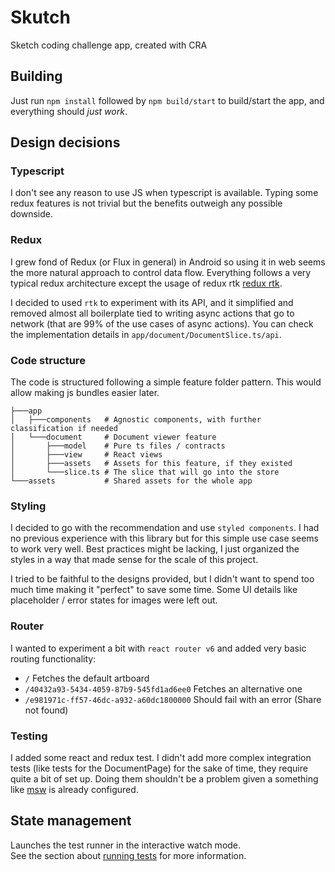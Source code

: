 # Skutch

Sketch coding challenge app, created with CRA

## Building

Just run `npm install` followed by `npm build/start` to build/start the app, and everything should _just work_.

## Design decisions

### Typescript

I don't see any reason to use JS when typescript is available. Typing some redux features is not trivial but the
benefits outweigh any possible downside.

### Redux

I grew fond of Redux (or Flux in general) in Android so using it in web seems the more natural approach to control data
flow. Everything follows a very typical redux architecture except the usage of redux rtk
[redux rtk](https://redux-toolkit.js.org/rtk-query/overview).

I decided to used `rtk` to experiment with its API, and it simplified and removed almost all boilerplate tied to writing
async actions that go to network (that are 99% of the use cases of async actions). You can check the implementation
details in `app/document/DocumentSlice.ts/api`.

### Code structure

The code is structured following a simple feature folder pattern. This would allow making js bundles easier later.

```
├───app 
│   ├───components   # Agnostic components, with further classification if needed
│   └───document     # Document viewer feature
│       ├───model    # Pure ts files / contracts
│       ├───view     # React views
│       ├───assets   # Assets for this feature, if they existed
│       └───slice.ts # The slice that will go into the store
└───assets           # Shared assets for the whole app
```

### Styling

I decided to go with the recommendation and use `styled components`. I had no previous experience with this library but
for this simple use case seems to work very well. Best practices might be lacking, I just organized the styles in a way
that made sense for the scale of this project.

I tried to be faithful to the designs provided, but I didn't want to spend too much time making it "perfect" to save
some time. Some UI details like placeholder / error states for images were left out. 

### Router

I wanted to experiment a bit with `react router v6` and added very basic routing functionality:

* `/` Fetches the default artboard
* `/40432a93-5434-4059-87b9-545fd1ad6ee0` Fetches an alternative one
* `/e981971c-ff57-46dc-a932-a60dc1800000` Should fail with an error (Share not found)

### Testing

I added some react and redux test. I didn't add more complex integration tests (like tests for the DocumentPage) for the
sake of time, they require quite a bit of set up. Doing them shouldn't be a problem given a something
like [msw](https://mswjs.io/) is already configured.

## State management

Launches the test runner in the interactive watch mode.\
See the section about [running tests](https://facebook.github.io/create-react-app/docs/running-tests) for more
information.
